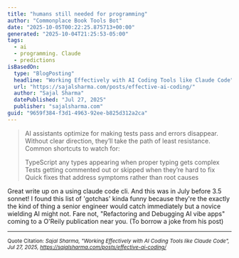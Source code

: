 ```yaml
---
title: "humans still needed for programming"
author: "Commonplace Book Tools Bot"
date: "2025-10-05T00:22:25.875713+00:00"
generated: "2025-10-04T21:25:53-05:00"
tags:
  - ai
  - programming. Claude
  - predictions
isBasedOn:
  type: "BlogPosting"
  headline: "Working Effectively with AI Coding Tools like Claude Code"
  url: "https://sajalsharma.com/posts/effective-ai-coding/"
  author: "Sajal Sharma"
  datePublished: "Jul 27, 2025"
  publisher: "sajalsharma.com"
guid: "9659f384-f3d1-4963-92ee-b825d312a2ca"
---
```


> AI assistants optimize for making tests pass and errors disappear. Without clear direction, they’ll take the path of least resistance. Common shortcuts to watch for:
> 
> TypeScript any types appearing when proper typing gets complex
> Tests getting commented out or skipped when they’re hard to fix
> Quick fixes that address symptoms rather than root causes

Great write up on a using claude code cli. And this was in July before 3.5 sonnet! I found this list of 'gotchas' kinda funny because they're the exactly the kind of thing a senior engineer would catch immediately but a novice wielding AI might not. Fare not, "Refactoring and Debugging AI vibe apps" coming to a O'Reily publication near you. (To borrow a joke from his post)

---

<sub>Quote Citation: <cite>Sajal Sharma, "Working Effectively with AI Coding Tools like Claude Code", Jul 27, 2025, <a href="https://sajalsharma.com/posts/effective-ai-coding/">https://sajalsharma.com/posts/effective-ai-coding/</a></cite></sub>